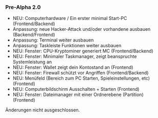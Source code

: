 ### Pre-Alpha 2.0

* NEU: Computerhardware / Ein erster minimal Start-PC (Frontend/Backend)
* Anpassung: neue Hacker-Attack und/oder vorhandene ausbauen (Backend/Frontend)
* Anpassung: Terminal weiter ausbauen
* Anpassung: Taskleiste Funktionen weiter ausbauen
* NEU: Fenster: CPU-Kryptominer generiert MC (Frontend/Backend)
* NEU: Fenster: Minimaler Taskmanager, zeigt beanspruchte Systemleistung an
* NEU: Fenster: Wallet zeigt dein Kontostand an (Frontend)
* NEU: Fenster: Firewall schützt vor Angriffen (Frontend/Backend)
* NEU: Menüfeld (Bereich zum PC Starten, Spieleinstellungen, etc) (Frontend)
* NEU: Computerbildschirm Ausschalten + Starten (Frontend)
* NEU: Fenster: Dateimanager mit einer Ordnerebene (Partition) (Frontend)

Änderungen nicht ausgeschlossen.

